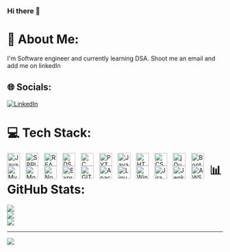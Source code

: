 ### Hi there 👋

<!--
**imneerajsharma/imneerajsharma** is a ✨ _special_ ✨ repository because its `README.md` (this file) appears on your GitHub profile.

Here are some ideas to get you started:

- 🔭 I’m currently working on ...
- 🌱 I’m currently learning ...
- 👯 I’m looking to collaborate on ...
- 🤔 I’m looking for help with ...
- 💬 Ask me about ...
- 📫 How to reach me: ...
- 😄 Pronouns: ...
- ⚡ Fun fact: ...
-->

# 💫 About Me:
I'm Software engineer  and currently learning DSA.
Shoot me an email and add me on linkedIn 


## 🌐 Socials:
[![LinkedIn](https://img.shields.io/badge/LinkedIn-%230077B5.svg?logo=linkedin&logoColor=white)](https://linkedin.com/in/neeraj-kr-sharma/) 

# 💻 Tech Stack:
<img align="left" alt="Java" width="30px" style="padding-right:10px;" src="https://cdn.jsdelivr.net/gh/devicons/devicon/icons/java/java-original.svg"/>
<img align="left" alt="SPRING" width="30px" style="padding-right:10px;" src="https://cdn.jsdelivr.net/gh/devicons/devicon/icons/spring/spring-original.svg" />          
<img align="left" alt="REACT" width="30px" style="padding-right:10px;" src="https://cdn.jsdelivr.net/gh/devicons/devicon/icons/react/react-original.svg" />
<img align="left" alt="DSA" width="30px" style="padding-right:10px;" src="https://cdn-icons-png.flaticon.com/512/9677/9677957.png"/>        
<img align="left" alt="C" width="30px" style="padding-right:10px;" src="https://cdn.jsdelivr.net/gh/devicons/devicon/icons/c/c-plain.svg" />       
<img align="left" alt="PYTHON" width="30px" style="padding-right:10px;" src="https://cdn.jsdelivr.net/gh/devicons/devicon/icons/python/python-original.svg" />         
<img align="left" alt="JavaScript" width="30px" style="padding-right:10px;" src="https://cdn.jsdelivr.net/gh/devicons/devicon/icons/java/java-original.svg"/>
<img align="left" alt="HTML5" width="30px" style="padding-right:10px;" src="https://cdn.jsdelivr.net/gh/devicons/devicon/icons/html5/html5-original.svg" />          
<img align="left" alt="CSS3" width="30px" style="padding-right:10px;" src="https://cdn.jsdelivr.net/gh/devicons/devicon/icons/css3/css3-original.svg" />          
<img align="left" alt="jQuery" width="30px" style="padding-right:10px;" src="https://cdn.jsdelivr.net/gh/devicons/devicon/icons/jquery/jquery-plain-wordmark.svg" />          
<img align="left" alt="BootStrap" width="30px" style="padding-right:10px;" src="https://cdn.jsdelivr.net/gh/devicons/devicon/icons/bootstrap/bootstrap-original.svg"/>
<img align="left" alt="MySQL" width="30px" style="padding-right:10px;" src="https://cdn.jsdelivr.net/gh/devicons/devicon/icons/mysql/mysql-original-wordmark.svg"/>
<img align="left" alt="MongoDB" width="30px" style="padding-right:10px;" src="https://cdn.jsdelivr.net/gh/devicons/devicon/icons/mongodb/mongodb-original-wordmark.svg"/>
<img align="left" alt="Node.js" width="30px" style="padding-right:10px;" src="https://cdn.jsdelivr.net/gh/devicons/devicon/icons/nodejs/nodejs-original-wordmark.svg"/>
<img align="left" alt="Express" width="30px" style="padding-right:10px;" src="https://cdn.jsdelivr.net/gh/devicons/devicon/icons/express/express-original-wordmark.svg"/>
<img align="left" alt="GIT" width="30px" style="padding-right:10px;" src="https://cdn.jsdelivr.net/gh/devicons/devicon/icons/git/git-plain-wordmark.svg"/>
<img align="left" alt="Apache" width="30px" style="padding-right:10px;" src="https://cdn.jsdelivr.net/gh/devicons/devicon/icons/apache/apache-plain-wordmark.svg"/>
<img align="left" alt="Linux" width="30px" style="padding-right:10px;" src="https://cdn.jsdelivr.net/gh/devicons/devicon/icons/linux/linux-original.svg"/>
<img align="left" alt="Windows" width="30px" style="padding-right:10px;" src="https://cdn.jsdelivr.net/gh/devicons/devicon/icons/windows8/windows8-original.svg"/>
<img align="left" alt="Jira" width="30px" style="padding-right:10px;" src="https://cdn.jsdelivr.net/gh/devicons/devicon/icons/jira/jira-original-wordmark.svg"/>
<img align="left" alt="Jenkins" width="30px" style="padding-right:10px;" src="https://cdn.jsdelivr.net/gh/devicons/devicon/icons/jenkins/jenkins-original.svg"/>
<img align="left" alt="AWS" width="30px" style="padding-right:10px;" src="https://cdn.jsdelivr.net/gh/devicons/devicon/icons/amazonwebservices/amazonwebservices-plain-wordmark.svg"/>


# 📊 GitHub Stats:
![](https://github-readme-stats.vercel.app/api?username=imneerajsharma&theme=dark&hide_border=false&include_all_commits=false&count_private=false)<br/>
![](https://github-readme-streak-stats.herokuapp.com/?user=imneerajsharma&theme=dark&hide_border=false)<br/>
![](https://github-readme-stats.vercel.app/api/top-langs/?username=imneerajsharma&theme=dark&hide_border=false&include_all_commits=false&count_private=false&layout=compact)

---
[![](https://visitcount.itsvg.in/api?id=imneerajsharma&icon=0&color=0)](https://visitcount.itsvg.in)

<!-- Proudly created with GPRM ( https://gprm.itsvg.in ) -->
